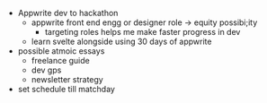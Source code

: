 - Appwrite dev to hackathon
	- appwrite front end engg or designer role -> equity possibi;ity
		- targeting roles helps me make faster progress in dev
	- learn svelte alongside using 30 days of appwrite
- possible atmoic essays
	- freelance guide
	- dev gps
	- newsletter strategy
- set schedule till matchday